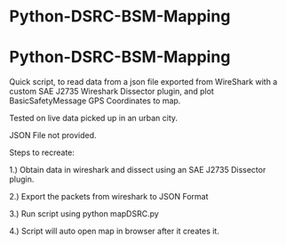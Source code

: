 # Python-DSRC-BSM-Mapping
# Python-DSRC-BSM-Mapping

Quick script, to read data from a json file exported from WireShark with a custom SAE J2735 Wireshark Dissector plugin, and plot BasicSafetyMessage GPS Coordinates to map.

Tested on live data picked up in an urban city. 


JSON File not provided.

Steps to recreate: 

1.) Obtain data in wireshark and dissect using an SAE J2735 Dissector plugin. 

2.) Export the packets from wireshark to JSON Format 

3.) Run script using python mapDSRC.py 

4.) Script will auto open map in browser after it creates it. 
